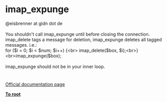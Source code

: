 # imap_expunge



@eisbrenner at gidn dot de<br><br>You shouldn&apos;t call imap_expunge until before closing the connection. imap_delete tags a message for deletion, imap_expunge deletes all tagged messages. i.e.:<br>for ($i = 0; $i &lt; $num; $i++) {<br>  imap_delete($box, $i);<br>}<br>imap_expunge($box);<br><br>imap_expunge should not be in your inner loop.  

#

[Official documentation page](https://www.php.net/manual/en/function.imap-expunge.php)

**[To root](/README.md)**